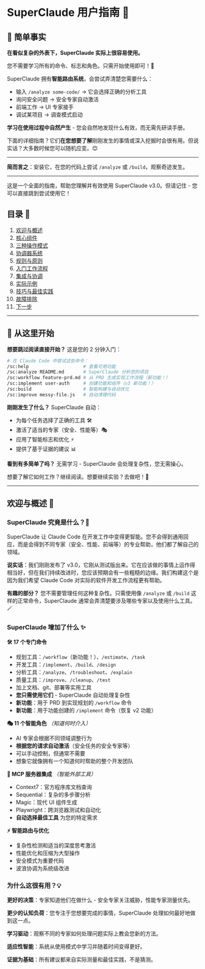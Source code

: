 # SuperClaude 用户指南 🚀

## 🎯 简单事实

**在看似复杂的外表下，SuperClaude 实际上很容易使用。**

您不需要学习所有的命令、标志和角色。只需开始使用即可！🎈

SuperClaude 拥有**智能路由系统**，会尝试弄清楚您需要什么：
- 输入 `/analyze some-code/` → 它会选择正确的分析工具
- 询问安全问题 → 安全专家自动激活
- 前端工作 → UI 专家接手
- 调试某项目 → 调查模式启动

**学习在使用过程中自然产生** - 您会自然地发现什么有效，而无需先研读手册。

下面的详细指南？它们**在您想要了解**刚刚发生的事情或深入挖掘时会很有用。但说实话？大多数时候您可以随机应变。😊

---

**简而言之**：安装它，在您的代码上尝试 `/analyze` 或 `/build`，观察奇迹发生。

---

这是一个全面的指南，帮助您理解并有效使用 SuperClaude v3.0。但请记住 - 您可以直接跳到尝试使用它！

## 目录 📖

1. [欢迎与概述](#欢迎与概述-)
2. [核心组件](#核心组件-)
3. [三种操作模式](#三种操作模式-)
4. [协调器系统](#协调器系统-)
5. [规则与原则](#规则与原则-)
6. [入门工作流程](#入门工作流程-)
7. [集成与协调](#集成与协调-)
8. [实际示例](#实际示例-)
9. [技巧与最佳实践](#技巧与最佳实践-)
10. [故障排除](#故障排除--常见问题-)
11. [下一步](#下一步-)

---

## 🚀 从这里开始

**想要跳过阅读直接开始？** 这是您的 2 分钟入门：

```bash
# 在 Claude Code 中尝试这些命令：
/sc:help                    # 查看可用功能
/sc:analyze README.md       # SuperClaude 分析您的项目
/sc:workflow feature-prd.md # 从 PRD 生成实现工作流程（新功能！）
/sc:implement user-auth     # 创建功能和组件（v3 新功能！）
/sc:build                   # 智能构建与自动优化
/sc:improve messy-file.js   # 自动清理代码
```

**刚刚发生了什么？** SuperClaude 自动：
- 为每个任务选择了正确的工具 🛠️
- 激活了适当的专家（安全、性能等）🎭
- 应用了智能标志和优化 ⚡
- 提供了基于证据的建议 📊

**看到有多简单了吗？** 无需学习 - SuperClaude 会处理复杂性，您无需操心。

想要了解它如何工作？继续阅读。想要继续实验？去做吧！🎯

---

## 欢迎与概述 👋

### SuperClaude 究竟是什么？🤔

SuperClaude 让 Claude Code 在开发工作中变得更智能。您不会得到通用回应，而是会得到不同专家（安全、性能、前端等）的专业帮助，他们都了解自己的领域。

**说实话**：我们刚刚发布了 v3.0，它刚从测试版出来。它在应该做的事情上运作得相当好，但在我们持续改进时，您应该预期会有一些粗糙的边缘。我们构建这个是因为我们希望 Claude Code 对实际的软件开发工作流程更有帮助。

**有趣的部分？** 您不需要管理任何这种复杂性。只需使用像 `/analyze` 或 `/build` 这样的正常命令，SuperClaude 通常会弄清楚要涉及哪些专家以及使用什么工具。🪄

### SuperClaude 增加了什么 ✨

**🛠️ 17 个专门命令**
- 规划工具：`/workflow`（新功能！）、`/estimate`、`/task`
- 开发工具：`/implement`、`/build`、`/design`
- 分析工具：`/analyze`、`/troubleshoot`、`/explain`
- 质量工具：`/improve`、`/cleanup`、`/test`
- 加上文档、git、部署等实用工具
- **您只需使用它们** - SuperClaude 自动处理复杂性
- **新功能**：用于 PRD 到实现规划的 `/workflow` 命令
- **新功能**：用于功能创建的 `/implement` 命令（恢复 v2 功能）

**🎭 11 个智能角色** *（知道何时介入）*
- AI 专家会根据不同领域调整行为
- **根据您的请求自动激活**（安全任务的安全专家等）
- 可以手动控制，但通常不需要
- 想象它就像拥有一个知道何时帮助的整个开发团队

**🔧 MCP 服务器集成** *（智能外部工具）*
- Context7：官方程序库文档查询
- Sequential：复杂的多步骤分析
- Magic：现代 UI 组件生成
- Playwright：跨浏览器测试和自动化
- **自动选择最佳工具** 为您的特定需求

**⚡ 智能路由与优化**
- 复杂性检测和适当的深度思考激活
- 性能优化和压缩为大型操作
- 安全模式为重要代码
- 波浪协调为系统级改进

### 为什么这很有用？💡

**更好的决策**：专家知道他们在做什么 - 安全专家关注威胁，性能专家测量优先。

**更少的认知负荷**：您专注于您想要完成的事情，SuperClaude 处理如何最好地做到这一点。

**学习驱动**：观察不同的专家如何处理问题实际上教会您新的方法。

**适应性智能**：系统从使用模式中学习并随着时间变得更好。

**证据为基础**：所有建议都来自实际测量和最佳实践，不是猜测。